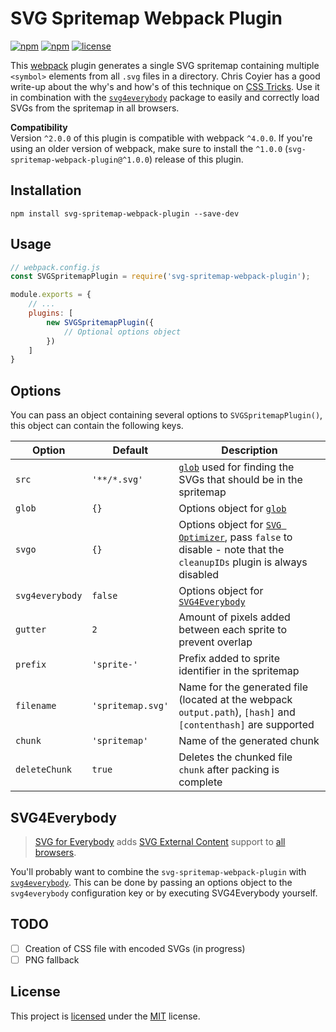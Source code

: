# SVG Spritemap Webpack Plugin
[![npm](https://img.shields.io/npm/v/svg-spritemap-webpack-plugin.svg?style=flat-square)](https://www.npmjs.com/package/svg-spritemap-webpack-plugin)
[![npm](https://img.shields.io/npm/dm/svg-spritemap-webpack-plugin.svg?style=flat-square)](https://www.npmjs.com/package/svg-spritemap-webpack-plugin)
[![license](https://img.shields.io/github/license/cascornelissen/svg-spritemap-webpack-plugin.svg?style=flat-square)](LICENSE.md)

This [webpack](https://webpack.github.io/) plugin generates a single SVG spritemap containing multiple `<symbol>` elements from all `.svg` files in a directory. Chris Coyier has a good write-up about the why's and how's of this technique on [CSS Tricks](https://css-tricks.com/svg-symbol-good-choice-icons/). Use it in combination with the [`svg4everybody`](https://github.com/jonathantneal/svg4everybody) package to easily and correctly load SVGs from the spritemap in all browsers.

**Compatibility**  
Version `^2.0.0` of this plugin is compatible with webpack `^4.0.0`. If you're using an older version of webpack, make sure to install the `^1.0.0` (`svg-spritemap-webpack-plugin@^1.0.0`) release of this plugin.

## Installation
```shell
npm install svg-spritemap-webpack-plugin --save-dev
```

## Usage
```js
// webpack.config.js
const SVGSpritemapPlugin = require('svg-spritemap-webpack-plugin');

module.exports = {
    // ...
    plugins: [
        new SVGSpritemapPlugin({
            // Optional options object
        })
    ]
}
```

## Options
You can pass an object containing several options to `SVGSpritemapPlugin()`, this object can contain the following keys.

| Option          | Default           | Description                                                                                                                                         |
| --------------- | ----------------- | --------------------------------------------------------------------------------------------------------------------------------------------------- |
| `src`           | `'**/*.svg'`      | [`glob`](http://npmjs.com/package/glob) used for finding the SVGs that should be in the spritemap                                                   |
| `glob`          | `{}`              | Options object for [`glob`](http://npmjs.com/package/glob#options)                                                                                  |
| `svgo`          | `{}`              | Options object for [`SVG Optimizer`](http://npmjs.com/package/svgo), pass `false` to disable - note that the `cleanupIDs` plugin is always disabled |
| `svg4everybody` | `false`           | Options object for [`SVG4Everybody`](https://www.npmjs.com/package/svg4everybody#usage)                                                             |
| `gutter`        | `2`               | Amount of pixels added between each sprite to prevent overlap                                                                                       |
| `prefix`        | `'sprite-'`       | Prefix added to sprite identifier in the spritemap                                                                                                  |
| `filename`      | `'spritemap.svg'` | Name for the generated file (located at the webpack `output.path`), `[hash]` and `[contenthash]` are supported                                      |
| `chunk`         | `'spritemap'`     | Name of the generated chunk                                                                                                                         |
| `deleteChunk`   | `true`            | Deletes the chunked file `chunk` after packing is complete                                                                                          |


## SVG4Everybody
> [SVG for Everybody](https://github.com/jonathantneal/svg4everybody) adds [SVG External Content](http://css-tricks.com/svg-sprites-use-better-icon-fonts/##Browser+Support) support to [all browsers](http://caniuse.com/svg).

You'll probably want to combine the `svg-spritemap-webpack-plugin` with [`svg4everybody`](https://github.com/jonathantneal/svg4everybody). This can be done by passing an options object to the `svg4everybody` configuration key or by executing SVG4Everybody yourself.

## TODO
- [ ] Creation of CSS file with encoded SVGs (in progress)
- [ ] PNG fallback

## License
This project is [licensed](LICENSE.md) under the [MIT](https://opensource.org/licenses/MIT) license.
